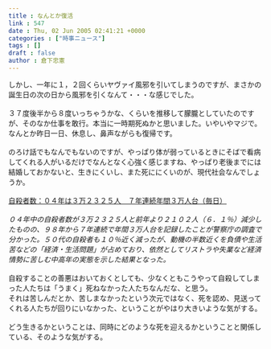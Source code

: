 ```yaml
---
title : なんとか復活
link : 547
date : Thu, 02 Jun 2005 02:41:21 +0000
categories : ["時事ニュース"]
tags : []
draft : false
author : 倉下忠憲
---
```


しかし、一年に１，２回くらいヤヴァイ風邪を引いてしまうのですが、まさかの誕生日の次の日から風邪を引くなんて・・・な感じでした。<BR><BR>３７度後半から８度いっちゃうかな、くらいを推移して朦朧としていたのですが、そのなか仕事を敢行。本当に一時期死ぬかと思いました。いやいやマジで。<BR>なんとか昨日一日、休息し、鼻声ながらも復帰です。<BR><BR>のろけ話でもなんでもないのですが、やっぱり体が弱っているときにそばで看病してくれる人がいるだけでなんとなく心強く感じますね、やっぱり老後までには結婚しておかないと、生きにくいし、また死ににくいのが、現代社会なんでしょうか。<BR><BR><A HREF="http://www.mainichi-msn.co.jp/today/news/20050602k0000e040028000c.html" TARGET="_blank">自殺者数：０４年は３万２３２５人　７年連続年間３万人台（毎日）</A><BR><BR><I>０４年中の自殺者数が３万２３２５人と前年より２１０２人（６．１％）減少したものの、９８年から７年連続で年間３万人台を記録したことが警察庁の調査で分かった。５０代の自殺者も１０％近く減ったが、動機の半数近くを負債や生活苦などの「経済・生活問題」が占めており、依然としてリストラや失業など経済情勢に苦しむ中高年の実態を示した結果となった。</I><BR><BR>自殺することの善悪はおいておくとしても、少なくともこうやって自殺してしまった人たちは「うまく」死ねなかった人たちなんだな、と思う。<BR>それは苦しんだとか、苦しまなかったという次元ではなく、死を認め、見送ってくれる人たちが回りにいなかった、ということがやはり大きいような気がする。<BR><BR>どう生きるかということは、同時にどのような死を迎えるかということと関係している、そのような気がする。<BR><br><br>
